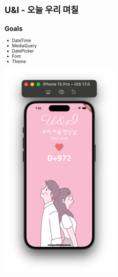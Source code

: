 # U&I - 오늘 우리 며칠

## Goals
- DateTime
- MediaQuery
- DatePicker
- Font
- Theme

![iOS_img](./you_and_i/img/app.png)